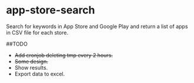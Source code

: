 app-store-search
================

Search for keywords in App Store and Google Play and return a list of apps in CSV file for each store.

##TODO
* ~~Add cronjob deleting tmp every 2 hours.~~
* ~~Some design.~~
* Show results.
* Export data to excel.